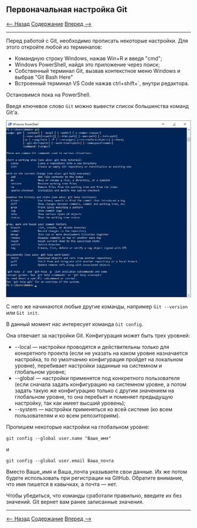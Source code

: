 ## Первоначальная настройка Git

[<-- Назад](./2_Install_Git.md)
[Содержание](./readme.md)
[Вперед -->](./4_GitRepository.md)

---

Перед работой с Git, необходимо прописать некоторые настройки.
Для этого откройте любой из терминалов:
* Командную строку Windows, нажав Win+R и введя "cmd";
* Windows PowerShell, найдя это приложение через поиск;
* Собственный терминал Git, вызвав контекстное меню Windows и выбрав "Git Bash Here"
* Встроенный терминал VS Code нажав ctrl+shift+`, внутри редактора.

Остановимся пока на PowerShell. 

Введя ключевое слово `Git` можно вывести список большинства команд Git'a. 

![GitAllComands](./assets/GitSettings/GitAllComands.png)

С него же начинаются любые другие команды, например `Git --version` или `Git init`.

В данный момент нас интересует команда `Git сonfig`.

Она отвечает за настройки Git. Конфигурация может быть трех уровней:
* --local — настройки проводятся и действительны только для конкретного проекта (если не указать на каком уровне назначается настройка, то по умолчанию конфигурация пройдет на локальном уровне), перебивает настройки заданные на системном и глобальном уровне;
* --global — настройки применятся под конкретного пользователя (если сначала задать конфигурацию на системном уровне, а потом задать такую же конфигурацию только с другим значением на глобальном уровне, то она перебьет и поменяет предыдущую  настройку, так как имеет высший уровень);
* --system — настройки применяться ко всей системе (ко всем пользователям и ко всем репозиториям).

Пропишем некоторые настройки на глобальном уровне:
```
git config --global user.name "Ваше_имя"
```
и
```
git config --global user.email Ваша_почта
```
Вместо Ваше_имя и Ваша_почта указываете свои данные. Их же потом будете использовать при регистрации на GitHub. Обратите внимание, что имя пишется в кавычках, а почта — нет. 

Чтобы убедиться, что команды сработали правильно, введите их без значений. Git вернет вам ранее записанные значения. 

---
[<-- Назад](./2_Install_Git.md)
[Содержание](./readme.md)
[Вперед -->](./4_GitRepository.md)
